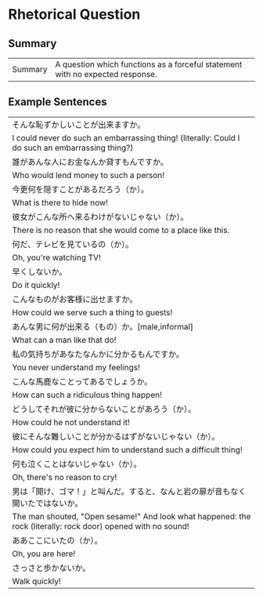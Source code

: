 # Rhetorical Question

## Summary

<table><tr>   <td>Summary</td>   <td>A question which functions as a forceful statement with no expected response.</td></tr></table>

## Example Sentences

<table><tr><td>そんな恥ずかしいことが出来ますか。</td></tr><tr><td>I could never do such an embarrassing thing! (literally: Could I do such an embarrassing thing?)</td></tr><tr><td>誰があんな人にお金なんか貸すもんですか。</td></tr><tr><td>Who would lend money to such a person!</td></tr><tr><td>今更何を隠すことがあるだろう（か）。</td></tr><tr><td>What is there to hide now!</td></tr><tr><td>彼女がこんな所へ来るわけがないじゃない（か）。</td></tr><tr><td>There is no reason that she would come to a place like this.</td></tr><tr><td>何だ、テレビを見ているの（か）。</td></tr><tr><td>Oh, you're watching TV!</td></tr><tr><td>早くしないか。</td></tr><tr><td>Do it quickly!</td></tr><tr><td>こんなものがお客様に出せますか。</td></tr><tr><td>How could we serve such a thing to guests!</td></tr><tr><td>あんな男に何が出来る（もの）か。[male,informal]</td></tr><tr><td>What can a man like that do!</td></tr><tr><td>私の気持ちがあなたなんかに分かるもんですか。</td></tr><tr><td>You never understand my feelings!</td></tr><tr><td>こんな馬鹿なことってあるでしょうか。</td></tr><tr><td>How can such a ridiculous thing happen!</td></tr><tr><td>どうしてそれが彼に分からないことがあろう（か）。</td></tr><tr><td>How could he not understand it!</td></tr><tr><td>彼にそんな難しいことが分かるはずがないじゃない（か）。</td></tr><tr><td>How could you expect him to understand such a difficult thing!</td></tr><tr><td>何も泣くことはないじゃない（か）。</td></tr><tr><td>Oh, there's no reason to cry!</td></tr><tr><td>男は「開け、ゴマ！」と叫んだ。すると、なんと岩の扉が音もなく開いたではないか。</td></tr><tr><td>The man shouted, &quot;Open sesame!&quot; And look what happened: the rock (literally: rock door) opened with no sound!</td></tr><tr><td>ああここにいたの（か）。</td></tr><tr><td>Oh, you are here!</td></tr><tr><td>さっさと歩かないか。</td></tr><tr><td>Walk quickly!</td></tr></table>

